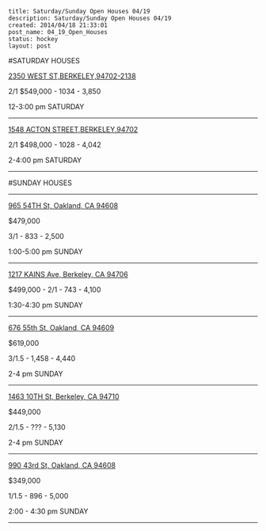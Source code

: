 ```
title: Saturday/Sunday Open Houses 04/19
description: Saturday/Sunday Open Houses 04/19
created: 2014/04/18 21:33:01
post_name: 04_19_Open_Houses
status: hockey
layout: post
```
#SATURDAY HOUSES

<a href="geo:0,0?q=2350%20WEST%20ST%2CBERKELEY%2C94702-2138">
  2350 WEST ST,BERKELEY,94702-2138
</a>

2/1 $549,000 - 1034 - 3,850

12-3:00 pm SATURDAY

- - -

<a href="geo:0,0?q=1548%20ACTON%20STREET%2CBERKELEY%2C94702">
  1548 ACTON STREET,BERKELEY,94702
</a>

2/1 $498,000 - 1028 - 4,042

2-4:00 pm SATURDAY

- - - 

#SUNDAY HOUSES

- - -

<a href="geo:0,0?q=965%2054TH%20St%2C%20Oakland%2C%20CA%2094608">
965 54TH St, Oakland, CA 94608
</a>

$479,000

3/1 - 833 - 2,500

1:00-5:00 pm SUNDAY

- - - 

<a href="geo:0,0?q=1217%20KAINS%20Ave%2C%20Berkeley%2C%20CA%2094706">
1217 KAINS Ave, Berkeley, CA 94706
</a>

$499,000 - 2/1 - 743 - 4,100

1:30-4:30 pm SUNDAY

- - -

<a href="geo:0,0?q=676%2055th%20St%2C%20Oakland%2C%20CA%2094609">
676 55th St, Oakland, CA 94609
</a>

$619,000

3/1.5 - 1,458 - 4,440

2-4 pm SUNDAY

- - - 

<a href="geo:0,0?q=1463%2010TH%20St%2C%20Berkeley%2C%20CA%2094710">
1463 10TH St, Berkeley, CA 94710
</a>

$449,000

2/1.5 - ??? - 5,130

2-4 pm SUNDAY

- - -

<a href="geo:0,0?q=990%2043rd%20St%2C%20Oakland%2C%20CA%2094608">
990 43rd St, Oakland, CA 94608
</a>

$349,000

1/1.5 - 896 - 5,000

2:00 - 4:30 pm SUNDAY

- - - 

